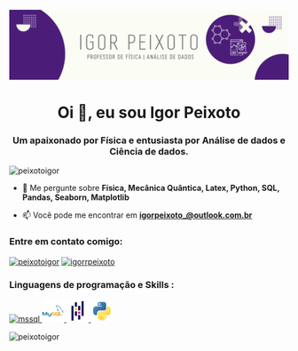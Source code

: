 [![MasterHead](https://github.com/peixotoigor/peixotoigor/blob/main/Igor%20peixoto%20(3).png)](https://github.com/peixotoigor)
<h1 align="center">Oi 👋, eu sou Igor Peixoto</h1>
<h3 align="center">Um apaixonado por Física e entusiasta por Análise de dados e Ciência de dados.</h3>

<p align="left"> <img src="https://komarev.com/ghpvc/?username=peixotoigor&label=Profile%20views&color=0e75b6&style=flat" alt="peixotoigor" /> </p>

- 💬 Me pergunte sobre **Física, Mecânica Quântica, Latex, Python, SQL, Pandas, Seaborn, Matplotlib**

- 📫 Você pode me encontrar em **igorpeixoto_@outlook.com.br**

<h3 align="left"> Entre em contato comigo:</h3>
<p align="left">
<a href="https://linkedin.com/in/peixotoigor" target="blank"><img align="center" src="https://raw.githubusercontent.com/rahuldkjain/github-profile-readme-generator/master/src/images/icons/Social/linked-in-alt.svg" alt="peixotoigor" height="30" width="40" /></a>
<a href="https://instagram.com/igorrpeixoto" target="blank"><img align="center" src="https://raw.githubusercontent.com/rahuldkjain/github-profile-readme-generator/master/src/images/icons/Social/instagram.svg" alt="igorrpeixoto" height="30" width="40" /></a>
</p>

<h3 align="left">Linguagens de programação e Skills :</h3>
<p align="left"> <a href="https://www.microsoft.com/en-us/sql-server" target="_blank" rel="noreferrer"> <img src="https://www.svgrepo.com/show/303229/microsoft-sql-server-logo.svg" alt="mssql" width="40" height="40"/> </a> <a href="https://www.mysql.com/" target="_blank" rel="noreferrer"> <img src="https://raw.githubusercontent.com/devicons/devicon/master/icons/mysql/mysql-original-wordmark.svg" alt="mysql" width="40" height="40"/> </a> <a href="https://pandas.pydata.org/" target="_blank" rel="noreferrer"> <img src="https://raw.githubusercontent.com/devicons/devicon/2ae2a900d2f041da66e950e4d48052658d850630/icons/pandas/pandas-original.svg" alt="pandas" width="40" height="40"/> </a> <a href="https://www.python.org" target="_blank" rel="noreferrer"> <img src="https://raw.githubusercontent.com/devicons/devicon/master/icons/python/python-original.svg" alt="python" width="40" height="40"/> </a> </p>

<p><img align="center" src="https://github-readme-stats.vercel.app/api/top-langs?username=peixotoigor&show_icons=true&locale=en&layout=compact" alt="peixotoigor" /></p>
